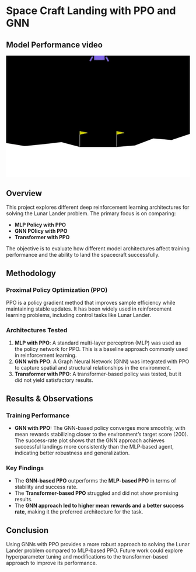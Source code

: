 # Space Craft Landing with PPO and GNN

## Model Performance video


![Space Craft Demo](./Lunar_Landing_Using_GNN_Policy.gif)

## Overview
This project explores different deep reinforcement learning architectures for solving the Lunar Lander problem. The primary focus is on comparing:

- **MLP Policy with PPO**
- **GNN POlicy with PPO**
- **Transformer with PPO**

The objective is to evaluate how different model architectures affect training performance and the ability to land the spacecraft successfully.

## Methodology

### Proximal Policy Optimization (PPO)
PPO is a policy gradient method that improves sample efficiency while maintaining stable updates. It has been widely used in reinforcement learning problems, including control tasks like Lunar Lander.

### Architectures Tested

1. **MLP with PPO**: A standard multi-layer perceptron (MLP) was used as the policy network for PPO. This is a baseline approach commonly used in reinforcement learning.
2. **GNN with PPO**: A Graph Neural Network (GNN) was integrated with PPO to capture spatial and structural relationships in the environment.
3. **Transformer with PPO**: A transformer-based policy was tested, but it did not yield satisfactory results.

## Results & Observations

### Training Performance
- **GNN with PPO:** The GNN-based policy converges more smoothly, with mean rewards stabilizing closer to the environment’s target score (200). The success-rate plot shows that the GNN approach achieves successful landings more consistently than the MLP-based agent, indicating better robustness and generalization.

### Key Findings
- The **GNN-based PPO** outperforms the **MLP-based PPO** in terms of stability and success rate.
- The **Transformer-based PPO** struggled and did not show promising results.
- The **GNN approach led to higher mean rewards and a better success rate**, making it the preferred architecture for the task.

## Conclusion
Using GNNs with PPO provides a more robust approach to solving the Lunar Lander problem compared to MLP-based PPO. Future work could explore hyperparameter tuning and modifications to the transformer-based approach to improve its performance.
